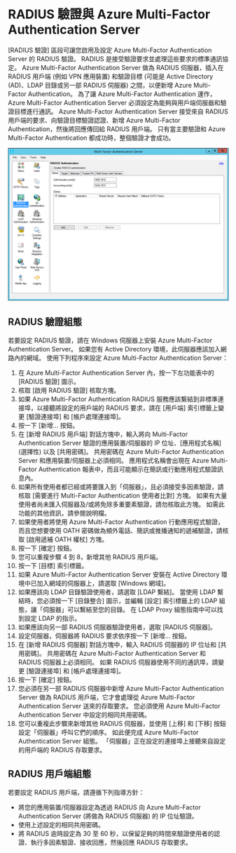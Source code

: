 <properties 
    pageTitle="RADIUS 驗證與 Azure Multi-Factor Authentication Server" 
    description="此 Azure Multi-Factor Authentication 頁面協助您部署 RADIUS 驗證與 Azure Multi-Factor Authentication Server。" 
    services="multi-factor-authentication" 
    documentationCenter="" 
    authors="billmath" 
    manager="stevenpo" 
    editor="curtand"/>

<tags 
    ms.service="multi-factor-authentication" 
    ms.workload="identity" 
    ms.tgt_pltfrm="na" 
    ms.devlang="na" 
    ms.topic="article" 
    ms.date="11/19/2015" 
    ms.author="billmath"/>



# RADIUS 驗證與 Azure Multi-Factor Authentication Server

[RADIUS 驗證] 區段可讓您啟用及設定 Azure Multi-Factor Authentication Server 的 RADIUS 驗證。 RADIUS 是接受驗證要求並處理這些要求的標準通訊協定。 Azure Multi-Factor Authentication Server 做為 RADIUS 伺服器，插入在 RADIUS 用戶端 (例如 VPN 應用裝置) 和驗證目標 (可能是 Active Directory (AD)、LDAP 目錄或另一部 RADIUS 伺服器) 之間，以便新增 Azure Multi-Factor Authentication。 為了讓 Azure Multi-Factor Authentication 運作，Azure Multi-Factor Authentication Server 必須設定為能夠與用戶端伺服器和驗證目標進行通訊。 Azure Multi-Factor Authentication Server 接受來自 RADIUS 用戶端的要求、向驗證目標驗證認證、新增 Azure Multi-Factor Authentication，然後將回應傳回給 RADIUS 用戶端。 只有當主要驗證和 Azure Multi-Factor Authentication 都成功時，整個驗證才會成功。

![Radius 驗證](./media/multi-factor-authentication-get-started-server-rdg/radius.png)

## RADIUS 驗證組態

若要設定 RADIUS 驗證，請在 Windows 伺服器上安裝 Azure Multi-Factor Authentication Server。 如果您有 Active Directory 環境，此伺服器應該加入網路內的網域。 使用下列程序來設定 Azure Multi-Factor Authentication Server： 

1. 在 Azure Multi-Factor Authentication Server 內，按一下左功能表中的 [RADIUS 驗證] 圖示。
2. 核取 [啟用 RADIUS 驗證] 核取方塊。
3. 如果 Azure Multi-Factor Authentication RADIUS 服務應該繫結到非標準連接埠，以接聽將設定的用戶端的 RADIUS 要求，請在 [用戶端] 索引標籤上變更 [驗證連接埠] 和 [帳戶處理連接埠]。
4. 按一下 [新增... 按鈕。
5. 在 [新增 RADIUS 用戶端] 對話方塊中，輸入將向 Multi-Factor Authentication Server 驗證的應用裝置/伺服器的 IP 位址、[應用程式名稱] (選擇性) 以及 [共用密碼]。 共用密碼在 Azure Multi-Factor Authentication Server 和應用裝置/伺服器上必須相同。 應用程式名稱會出現在 Azure Multi-Factor Authentication 報表中，而且可能顯示在簡訊或行動應用程式驗證訊息內。
6. 如果所有使用者都已經或將要匯入到「伺服器」，且必須接受多因素驗證，請核取 [需要進行 Multi-Factor Authentication 使用者比對] 方塊。 如果有大量使用者尚未匯入伺服器及/或將免除多重要素驗證，請勿核取此方塊。 如需此功能的其他資訊，請參閱說明檔。
7. 如果使用者將使用 Azure Multi-Factor Authentication 行動應用程式驗證，而且您想要使用 OATH 密碼做為頻外電話、簡訊或推播通知的遞補驗證，請核取 [啟用遞補 OATH 權杖] 方塊。
8. 按一下 [確定] 按鈕。
9. 您可以重複步驟 4 到 8，新增其他 RADIUS 用戶端。
10. 按一下 [目標] 索引標籤。
11. 如果 Azure Multi-Factor Authentication Server 安裝在 Active Directory 環境中已加入網域的伺服器上，請選取 [Windows 網域]。
12. 如果應該向 LDAP 目錄驗證使用者，請選取 [LDAP 繫結]。 當使用 LDAP 繫結時，您必須按一下 [目錄整合] 圖示，並編輯 [設定] 索引標籤上的 LDAP 組態，讓「伺服器」可以繫結至您的目錄。 在 LDAP Proxy 組態指南中可以找到設定 LDAP 的指示。 
13. 如果應該向另一部 RADIUS 伺服器驗證使用者，選取 [RADIUS 伺服器]。
14. 設定伺服器，伺服器將 RADIUS 要求依序按一下 [新增... 按鈕。
15. 在 [新增 RADIUS 伺服器] 對話方塊中，輸入 RADIUS 伺服器的 IP 位址和 [共用密碼]。 共用密碼在 Azure Multi-Factor Authentication Server 和 RADIUS 伺服器上必須相同。 如果 RADIUS 伺服器使用不同的通訊埠，請變更 [驗證連接埠] 和 [帳戶處理連接埠]。
16. 按一下 [確定] 按鈕。 
17. 您必須在另一部 RADIUS 伺服器中新增 Azure Multi-Factor Authentication Server 做為 RADIUS 用戶端，它才會處理從 Azure Multi-Factor Authentication Server 送來的存取要求。 您必須使用 Azure Multi-Factor Authentication Server 中設定的相同共用密碼。
18. 您可以重複此步驟來新增其他 RADIUS 伺服器，並使用 [上移] 和 [下移] 按鈕設定「伺服器」呼叫它們的順序。 如此便完成 Azure Multi-Factor Authentication Server 組態。 「伺服器」正在設定的連接埠上接聽來自設定的用戶端的 RADIUS 存取要求。   


## RADIUS 用戶端組態

若要設定 RADIUS 用戶端，請遵循下列指導方針：

- 將您的應用裝置/伺服器設定為透過 RADIUS 向 Azure Multi-Factor Authentication Server (將做為 RADIUS 伺服器) 的 IP 位址驗證。 
- 使用上述設定的相同共用密碼。 
- 將 RADIUS 逾時設定為 30 至 60 秒，以保留足夠的時間來驗證使用者的認證、執行多因素驗證、接收回應，然後回應 RADIUS 存取要求。



